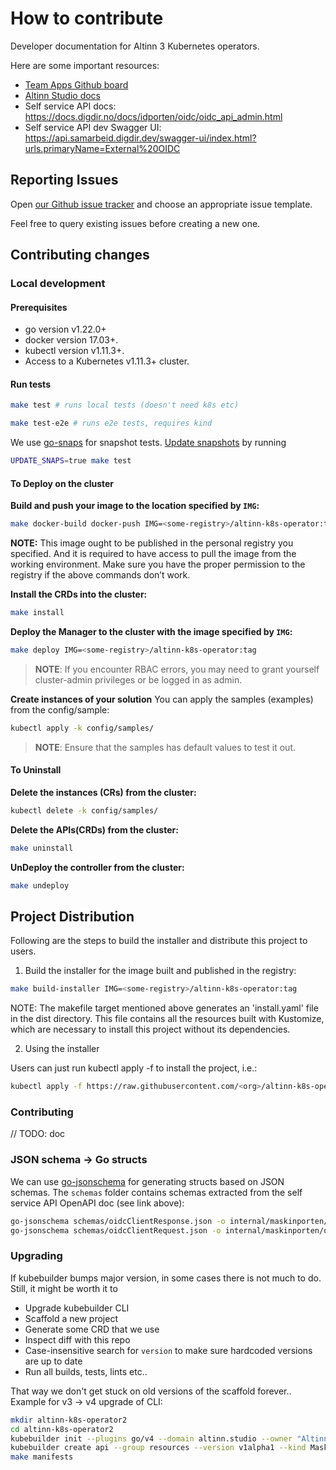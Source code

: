 # How to contribute

Developer documentation for Altinn 3 Kubernetes operators.

Here are some important resources:

* [Team Apps Github board](https://github.com/orgs/Altinn/projects/39/views/2)
* [Altinn Studio docs](https://docs.altinn.studio/)
* Self service API docs: https://docs.digdir.no/docs/idporten/oidc/oidc_api_admin.html
* Self service API dev Swagger UI: https://api.samarbeid.digdir.dev/swagger-ui/index.html?urls.primaryName=External%20OIDC

## Reporting Issues

Open [our Github issue tracker](https://github.com/Altinn/altinn-k8s-operator/issues/new/choose)
and choose an appropriate issue template.

Feel free to query existing issues before creating a new one.

## Contributing changes

### Local development

#### Prerequisites
- go version v1.22.0+
- docker version 17.03+.
- kubectl version v1.11.3+.
- Access to a Kubernetes v1.11.3+ cluster.

#### Run tests

```sh
make test # runs local tests (doesn't need k8s etc)

make test-e2e # runs e2e tests, requires kind
```

We use [go-snaps](https://github.com/gkampitakis/go-snaps) for snapshot tests.
[Update snapshots](https://github.com/gkampitakis/go-snaps?tab=readme-ov-file#update-snapshots) by running

```sh
UPDATE_SNAPS=true make test
```

#### To Deploy on the cluster
**Build and push your image to the location specified by `IMG`:**

```sh
make docker-build docker-push IMG=<some-registry>/altinn-k8s-operator:tag
```

**NOTE:** This image ought to be published in the personal registry you specified.
And it is required to have access to pull the image from the working environment.
Make sure you have the proper permission to the registry if the above commands don’t work.

**Install the CRDs into the cluster:**

```sh
make install
```

**Deploy the Manager to the cluster with the image specified by `IMG`:**

```sh
make deploy IMG=<some-registry>/altinn-k8s-operator:tag
```

> **NOTE**: If you encounter RBAC errors, you may need to grant yourself cluster-admin
privileges or be logged in as admin.

**Create instances of your solution**
You can apply the samples (examples) from the config/sample:

```sh
kubectl apply -k config/samples/
```

>**NOTE**: Ensure that the samples has default values to test it out.

#### To Uninstall
**Delete the instances (CRs) from the cluster:**

```sh
kubectl delete -k config/samples/
```

**Delete the APIs(CRDs) from the cluster:**

```sh
make uninstall
```

**UnDeploy the controller from the cluster:**

```sh
make undeploy
```

## Project Distribution

Following are the steps to build the installer and distribute this project to users.

1. Build the installer for the image built and published in the registry:

```sh
make build-installer IMG=<some-registry>/altinn-k8s-operator:tag
```

NOTE: The makefile target mentioned above generates an 'install.yaml'
file in the dist directory. This file contains all the resources built
with Kustomize, which are necessary to install this project without
its dependencies.

2. Using the installer

Users can just run kubectl apply -f <URL for YAML BUNDLE> to install the project, i.e.:

```sh
kubectl apply -f https://raw.githubusercontent.com/<org>/altinn-k8s-operator/<tag or branch>/dist/install.yaml
```

### Contributing

// TODO: doc

### JSON schema -> Go structs

We can use [go-jsonschema](https://github.com/omissis/go-jsonschema)
for generating structs based on JSON schemas.
The `schemas` folder contains schemas extracted from the self service API OpenAPI doc (see link above):

```sh
go-jsonschema schemas/oidcClientResponse.json -o internal/maskinporten/oidc_client_response.go -p maskinporten --only-models -t
go-jsonschema schemas/oidcClientRequest.json -o internal/maskinporten/oidc_client_request.go -p maskinporten -t
```

### Upgrading

If kubebuilder bumps major version, in some cases there is not much to do. Still, it might be worth it to

* Upgrade kubebuilder CLI
* Scaffold a new project
* Generate some CRD that we use
* Inspect diff with this repo
* Case-insensitive search for `version` to make sure hardcoded versions are up to date
* Run all builds, tests, lints etc.. 

That way we don't get stuck on old versions of the scaffold forever..
Example for v3 -> v4 upgrade of CLI:

```sh
mkdir altinn-k8s-operator2
cd altinn-k8s-operator2
kubebuilder init --plugins go/v4 --domain altinn.studio --owner "Altinn" --repo "github.com/Altinn/altinn-k8s-operator" --project-name "altinn-k8s-operator"
kubebuilder create api --group resources --version v1alpha1 --kind MaskinportenClient
make manifests
```
